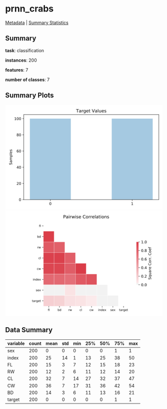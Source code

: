 # prnn_crabs

[Metadata](metadata.yaml) | [Summary Statistics](summary_stats.csv)

## Summary

**task**: classification

**instances**: 200

**features**: 7

**number of classes**: 7

## Summary Plots

![Labels](label.svg)
![Corr](corr.svg)

## Data Summary

|	variable	|	count	|	mean	|	std	|	min	|	25%	|	50%	|	75%	|	max|
| --- | --- | --- | --- | --- | --- | --- | --- | --- |
|	sex	|	200	|	0	|	0	|	0	|	0	|	0	|	1	|	1
|	index	|	200	|	25	|	14	|	1	|	13	|	25	|	38	|	50
|	FL	|	200	|	15	|	3	|	7	|	12	|	15	|	18	|	23
|	RW	|	200	|	12	|	2	|	6	|	11	|	12	|	14	|	20
|	CL	|	200	|	32	|	7	|	14	|	27	|	32	|	37	|	47
|	CW	|	200	|	36	|	7	|	17	|	31	|	36	|	42	|	54
|	BD	|	200	|	14	|	3	|	6	|	11	|	13	|	16	|	21
|	target	|	200	|	0	|	0	|	0	|	0	|	0	|	1	|	1
